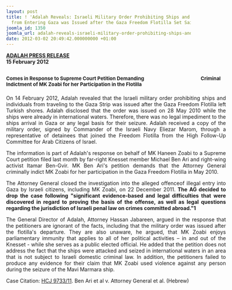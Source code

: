 ```yaml
---
layout: post
title: ! 'Adalah Reveals: Israeli Military Order Prohibiting Ships and Individuals
  from Entering Gaza was Issued after the Gaza Freedom Flotilla Set Sail '
joomla_id: 1350
joomla_url: adalah-reveals-israeli-military-order-prohibiting-ships-and-individuals-from-entering-gaza-was-issued-after-the-gaza-freedom-flotilla-set-sail-
date: 2012-03-02 20:49:42.000000000 +01:00
---
```

<div style="width: 500px; text-align: left;"><strong><span style="text-decoration: underline;">ADALAH PRESS RELEASE</span><br /> 15 February 2012</strong></div>
<div style="text-align: center;">
<h2 style="text-align: center;">
<p dir="LTR" style="width: 600px; text-align: left;"><span style="font-size: 10pt;"><strong>Comes in Response to Supreme Court Petition Demanding                                                 Criminal Indictment of MK Zoabi for her Participation in the Flotilla</strong></span></p>
<strong> </strong></h2>
</div>
<p dir="LTR" style="width: 600px; text-align: justify;">On 14  February 2012, Adalah revealed that the Israeli military order  prohibiting ships and individuals from traveling to the Gaza Strip was  issued after the Gaza Freedom Flotilla left Turkish shores. Adalah  disclosed that the order was issued on 28 May 2010 while the ships were  already in international waters. Therefore, there was no legal  impediment to the ships arrival in Gaza or any legal basis for their  seizure. Adalah received a copy of the military order, signed by  Commander of the Israeli Navy Eliezar Marom, through a representative of  detainees that joined the Freedom Flotilla from the High Follow-Up  Committee for Arab Citizens of Israel.</p>
<p dir="LTR" style="width: 600px; text-align: justify;">The information is part of Adalah's response on behalf of MK Haneen  Zoabi to a Supreme Court petition filed last month by far-right Knesset  member Michael Ben Ari and right-wing activist Itamar Ben-Gvir.  MK Ben  Ari's petition demands that the Attorney General criminally indict MK  Zoabi for her participation in the Gaza Freedom Flotilla in May 2010.</p>
<p dir="LTR" style="width: 600px; text-align: justify;">The Attorney General closed the investigation into the alleged offenceof  illegal entry into Gaza by Israeli citizens, including MK Zoabi, on 22  December 2011. <strong>The AG decided to drop the case following "significant  evidence-based and legal difficulties that were discovered in regard to  proving the basis of the offense, as well as legal questions regarding  the jurisdiction of Israeli penal law on crimes committed abroad."1</strong></p>
<p dir="LTR" style="width: 600px; text-align: justify;">The General Director of Adalah, Attorney Hassan Jabareen, argued in the  response that the petitioners are ignorant of the facts, including that  the military order was issued after the flotilla's departure. They are  also unaware, he argued, that MK Zoabi enjoys parliamentary immunity  that applies to all of her political activities – in and out of the  Knesset - while she serves as a public elected official.  He added that  the petition does not address the fact that the ships were attacked and  seized in international waters in an area that is not subject to Israeli  domestic criminal law. In addition, the petitioners failed to produce  any evidence for their claim that MK Zoabi used violence against any  person during the seizure of the Mavi Marmara ship.</p>
<p dir="LTR" style="width: 600px; text-align: justify;">Case Citation: <a href="http://www.adalah.org/upfiles/2012/9733-11.tif">HCJ 9733/11</a>. Ben Ari et al v. Attorney General et al. (Hebrew)</p>
